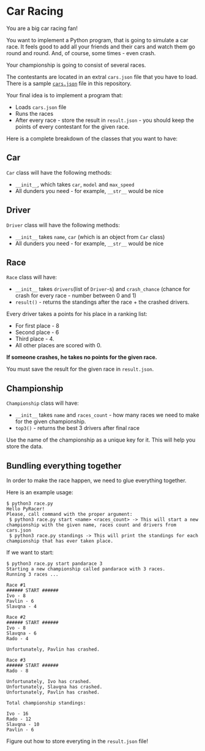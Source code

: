 # Car Racing

You are a big car racing fan!

You want to implement a Python program, that is going to simulate a car race. It feels good to add all your friends and their cars and watch them go round and round. And, of course, some times - even crash.

Your championship is going to consist of several races.

The contestants are located in an extral `cars.json` file that you have to load. There is a sample [`cars.json`](cars.json) file in this repository.

Your final idea is to implement a program that:

- Loads `cars.json` file
- Runs the races
- After every race - store the result in  `result.json` - you should keep the points of every contestant for the given race. 

Here is a complete breakdown of the classes that you want to have:

## Car

`Car` class will have the following methods:

- `__init__`, which takes `car`, `model` and `max_speed`
- All dunders you need - for example, `__str__` would be nice

## Driver

`Driver` class will have the following methods:

- `__init__` takes `name`, `car` (which is an object from `Car` class) 
- All dunders you need - for example, `__str__` would be nice

## Race

`Race` class will have:
- `__init__` takes `drivers`(list of `Driver`-s) and `crash_chance` (chance for crash for every race - number between 0 and 1)
- `result()` - returns the standings after the race + the crashed drivers.

Every driver takes a points for his place in a ranking list:

* For first place - 8
* Second place - 6
* Third place - 4.
* All other places are scored with 0.

**If someone crashes, he takes no points for the given race.**

You must save the result for the given race in `result.json`.

## Championship

`Championship` class will have:

- `__init__` takes `name` and `races_count` - how many races we need to make for the given championship. 
- `top3()` - returns the best 3 drivers after final race

Use the name of the championship as a unique key for it. This will help you store the data.

## Bundling everything together

In order to make the race happen, we need to glue everything together.

Here is an example usage:

```
$ python3 race.py
Hello PyRacer!
Please, call command with the proper argument:
 $ python3 race.py start <name> <races_count> -> This will start a new championship with the given name, races count and drivers from cars.json
 $ python3 race.py standings -> This will print the standings for each championship that has ever taken place.
```

If we want to start:

```
$ python3 race.py start pandarace 3
Starting a new championship called pandarace with 3 races.
Running 3 races ...

Race #1
###### START ######
Ivo - 8
Pavlin - 6
Slavqna - 4

Race #2
###### START ######
Ivo - 8
Slavqna - 6
Rado - 4

Unfortunately, Pavlin has crashed.

Race #3
###### START ######
Rado - 8

Unfortunately, Ivo has crashed.
Unfortunately, Slavqna has crashed.
Unfortunately, Pavlin has crashed.

Total championship standings:

Ivo - 16
Rado - 12
Slavqna - 10
Pavlin - 6
```

Figure out how to store everyting in the `result.json` file!
